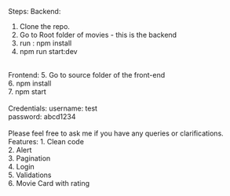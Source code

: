 Steps:
Backend:
1. Clone the repo.<br/>
2. Go to Root folder of movies - this is the backend<br/>
3. run : npm install<br/>
4. npm run start:dev<br/>
<br/>
Frontend:
5. Go to source folder of the front-end<br/>
6. npm install<br/>
7. npm start<br/>
<br/>
Credentials:
username: test<br/>
password: abcd1234<br/>
<br/>
Please feel free to ask me if you have any queries or clarifications.
<br/>
Features:
1. Clean code<br/>
2. Alert<br/>
3. Pagination<br/>
4. Login<br/>
5. Validations<br/>
6. Movie Card with rating<br/>
